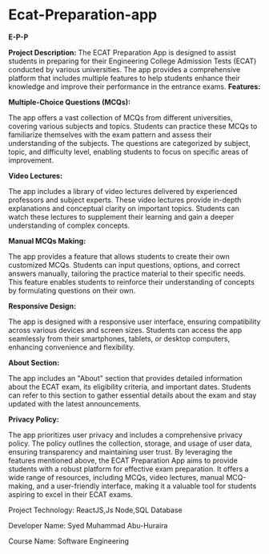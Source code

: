 # Ecat-Preparation-app

**E-P-P**

**Project Description:**
The ECAT Preparation App is designed to assist students in preparing for their Engineering College Admission Tests (ECAT) conducted by various universities. 
The app provides a comprehensive platform that includes multiple features to help students enhance their knowledge and improve their performance in the entrance exams.
**Features:**

**Multiple-Choice Questions (MCQs):**

The app offers a vast collection of MCQs from different universities, covering various subjects and topics.
Students can practice these MCQs to familiarize themselves with the exam pattern and assess their understanding of the subjects.
The questions are categorized by subject, topic, and difficulty level, enabling students to focus on specific areas of improvement.

**Video Lectures:**

The app includes a library of video lectures delivered by experienced professors and subject experts.
These video lectures provide in-depth explanations and conceptual clarity on important topics.
Students can watch these lectures to supplement their learning and gain a deeper understanding of complex concepts.

**Manual MCQs Making:**

The app provides a feature that allows students to create their own customized MCQs.
Students can input questions, options, and correct answers manually, tailoring the practice material to their specific needs.
This feature enables students to reinforce their understanding of concepts by formulating questions on their own.

**Responsive Design:**

The app is designed with a responsive user interface, ensuring compatibility across various devices and screen sizes.
Students can access the app seamlessly from their smartphones, tablets, or desktop computers, enhancing convenience and flexibility.

**About Section:**

The app includes an "About" section that provides detailed information about the ECAT exam, its eligibility criteria, and important dates.
Students can refer to this section to gather essential details about the exam and stay updated with the latest announcements.

**Privacy Policy:**

The app prioritizes user privacy and includes a comprehensive privacy policy.
The policy outlines the collection, storage, and usage of user data, ensuring transparency and maintaining user trust.
By leveraging the features mentioned above, the ECAT Preparation App aims to provide students with a robust platform for effective exam preparation.
It offers a wide range of resources, including MCQs, video lectures, manual MCQ-making, and a user-friendly interface, making it a valuable tool for students aspiring to excel in their ECAT exams.


Project Technology: ReactJS,Js Node,SQL Database

Developer Name: Syed Muhammad Abu-Huraira

Course Name: Software Engineering

